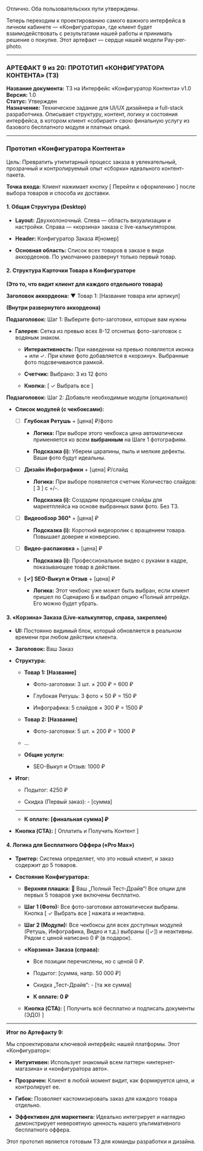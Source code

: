 Отлично. Оба пользовательских пути утверждены.

Теперь переходим к проектированию самого важного интерфейса в личном кабинете — «Конфигуратора», где клиент будет взаимодействовать с результатами нашей работы и принимать решение о покупке. Этот артефакт — сердце нашей модели Pay-per-photo.

---

### **АРТЕФАКТ 9 из 20: ПРОТОТИП «КОНФИГУРАТОРА КОНТЕНТА» (ТЗ)**

**Название документа:** ТЗ на Интерфейс «Конфигуратор Контента» v1.0  
**Версия:** 1.0  
**Статус:** Утвержден  
**Назначение:** Техническое задание для UI/UX дизайнера и full-stack разработчика. Описывает структуру, контент, логику и состояния интерфейса, в котором клиент «собирает» свою финальную услугу из базового бесплатного модуля и платных опций.

---

### **Прототип «Конфигуратора Контента»**

Цель: Превратить утилитарный процесс заказа в увлекательный, прозрачный и контролируемый опыт «сборки» идеального контент-пакета.

**Точка входа:** Клиент нажимает кнопку [ Перейти к оформлению ] после выбора товаров и способа их доставки.

#### **1. Общая Структура (Desktop)**

- **Layout:** Двухколоночный. Слева — область визуализации и настройки. Справа — «корзина» заказа с live-калькулятором.
    
- **Header:** Конфигуратор Заказа #[номер]
    
- **Основная область:** Список всех товаров в заказе в виде аккордеонов. По умолчанию развернут только первый товар.
    

#### **2. Структура Карточки Товара в Конфигураторе**

**(Это то, что видит клиент для каждого отдельного товара)**

**Заголовок аккордеона:** ▼ Товар 1: [Название товара или артикул]

**(Внутри развернутого аккордеона)**

**Подзаголовок:** Шаг 1: Выберите фото-заготовки, которые вам нужны

- **Галерея:** Сетка из превью всех 8-12 отснятых фото-заготовок с водяным знаком.
    
    - **Интерактивность:** При наведении на превью появляется иконка + или ✓. При клике фото добавляется в «корзину». Выбранные фото подсвечиваются рамкой.
        
    - **Счетчик:** Выбрано: 3 из 12 фото
        
    - **Кнопка:** [ ✓ Выбрать все ]
        

**Подзаголовок:** Шаг 2: Добавьте необходимые модули (опционально)

- **Список модулей (с чекбоксами):**
    
    - [ ] **Глубокая Ретушь** + [цена] ₽/фото
        
        - **Логика:** При выборе этого чекбокса цена автоматически применяется ко всем **выбранным** на Шаге 1 фотографиям.
            
        - **Подсказка (i):** Уберем царапины, пыль и мелкие дефекты. Ваши фото будут идеальны.
            
    - [ ] **Дизайн Инфографики** + [цена] ₽/слайд
        
        - **Логика:** При выборе появляется счетчик Количество слайдов: [ 3 ] с +/-.
            
        - **Подсказка (i):** Создадим продающие слайды для маркетплейса на основе выбранных вами фото. Без ТЗ.
            
    - [ ] **Видеообзор 360°** + [цена] ₽
        
        - **Подсказка (i):** Короткий видеоролик с вращением товара. Повышает доверие и конверсию.
            
    - [ ] **Видео-распаковка** + [цена] ₽
        
        - **Подсказка (i):** Профессиональное видео с руками в кадре, показывающее товар в действии.
            
    - **[✓]** **SEO-Выкуп и Отзыв** + [цена] ₽
        
        - **Логика:** Этот чекбокс уже может быть выбран, если клиент пришел по Сценарию Б и выбрал опцию «Полный апгрейд». Его можно будет убрать.
            

#### **3. «Корзина» Заказа (Live-калькулятор, справа, закреплен)**

- **UI:** Постоянно видимый блок, который обновляется в реальном времени при любом действии клиента.
    
- **Заголовок:** Ваш Заказ
    
- **Структура:**
    
    - **Товар 1: [Название]**
        
        - Фото-заготовки: 3 шт. × 200 ₽ = 600 ₽
            
        - Глубокая Ретушь: 3 фото × 50 ₽ = 150 ₽
            
        - Инфографика: 5 слайдов × 300 ₽ = 1500 ₽
            
    - **Товар 2: [Название]**
        
        - Фото-заготовки: 5 шт. × 200 ₽ = 1000 ₽
            
    - ...
        
    - **Общие услуги:**
        
        - SEO-Выкуп и Отзыв: 1000 ₽
            
- **Итог:**
    
    - Подытог: 4250 ₽
        
    - Скидка (Первый заказ): - [сумма]
        
    - -------------------------
        
    - **К оплате: [финальная сумма] ₽**
        
- **Кнопка (CTA):** [ Оплатить и Получить Контент ]
    

#### **4. Логика для Бесплатного Оффера («Pro Max»)**

- **Триггер:** Система определяет, что это новый клиент, и заказ содержит до 5 товаров.
    
- **Состояние Конфигуратора:**
    
    - **Верхняя плашка:** 🎉 Ваш „Полный Тест-Драйв“! Все опции для первых 5 товаров уже включены бесплатно.
        
    - **Шаг 1 (Фото):** Все фото-заготовки автоматически выбраны. Кнопка [ ✓ Выбрать все ] нажата и неактивна.
        
    - **Шаг 2 (Модули):** Все чекбоксы для всех доступных модулей (Ретушь, Инфографика, Видео и т.д.) выбраны ([✓]) и неактивны. Рядом с ценой написано 0 ₽ (в подарок).
        
    - **«Корзина» Заказа (справа):**
        
        - Все позиции перечислены, но с ценой 0 ₽.
            
        - Подытог: [сумма, напр. 50 000 ₽]
            
        - Скидка „Тест-Драйв“: - [та же сумма]
            
        - **К оплате: 0 ₽**
            
    - **Кнопка (CTA):** [ Получить всё бесплатно и подписать документы (ЭДО) ]
        

---

**Итог по Артефакту 9:**

Мы спроектировали ключевой интерфейс нашей платформы. Этот «Конфигуратор»:

- **Интуитивен:** Использует знакомый всем паттерн «интернет-магазина» и «конфигуратора авто».
    
- **Прозрачен:** Клиент в любой момент видит, как формируется цена, и контролирует ее.
    
- **Гибок:** Позволяет кастомизировать заказ для каждого товара отдельно.
    
- **Эффективен для маркетинга:** Идеально интегрирует и наглядно демонстрирует невероятную ценность нашего ультимативного бесплатного оффера.
    

Этот прототип является готовым ТЗ для команды разработки и дизайна.